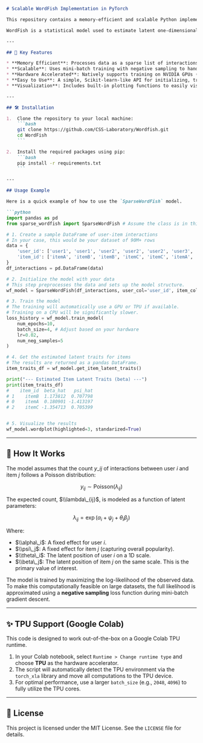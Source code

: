 ````markdown
# Scalable WordFish Implementation in PyTorch

This repository contains a memory-efficient and scalable Python implementation of the WordFish scaling model, designed for large, sparse datasets. It is built with PyTorch and is optimized for training on GPUs or Google's TPUs.

WordFish is a statistical model used to estimate latent one-dimensional traits (e.g., political positions) from word frequency data. This implementation adapts the model for general-purpose use cases, such as estimating latent attributes of items from user-item interaction data.

---

## 🚀 Key Features

* **Memory Efficient**: Processes data as a sparse list of interactions, avoiding the creation of a massive user-item matrix.
* **Scalable**: Uses mini-batch training with negative sampling to handle datasets with millions or billions of interactions.
* **Hardware Accelerated**: Natively supports training on NVIDIA GPUs (`cuda`) and Google TPUs (`torch_xla`) for significant speed-ups.
* **Easy to Use**: A simple, Scikit-learn-like API for initializing, training, and analyzing the model.
* **Visualization**: Includes built-in plotting functions to easily visualize the estimated item traits and fixed effects.

---

## 🛠️ Installation

1.  Clone the repository to your local machine:
    ```bash
    git clone https://github.com/CSS-Laboratory/Wordfish.git
    cd WordFish
    ```

2.  Install the required packages using pip:
    ```bash
    pip install -r requirements.txt
    ```

---

## Usage Example

Here is a quick example of how to use the `SparseWordFish` model.

```python
import pandas as pd
from sparse_wordfish import SparseWordFish # Assume the class is in this file

# 1. Create a sample DataFrame of user-item interactions
# In your case, this would be your dataset of 90M+ rows
data = {
    'user_id': ['user1', 'user1', 'user2', 'user2', 'user2', 'user3', 'user3', 'user4', 'user4'],
    'item_id': ['itemA', 'itemB', 'itemB', 'itemC', 'itemC', 'itemA', 'itemC', 'itemA', 'itemB']
}
df_interactions = pd.DataFrame(data)

# 2. Initialize the model with your data
# This step preprocesses the data and sets up the model structure.
wf_model = SparseWordFish(df_interactions, user_col='user_id', item_col='item_id')

# 3. Train the model
# The training will automatically use a GPU or TPU if available.
# Training on a CPU will be significantly slower.
loss_history = wf_model.train_model(
    num_epochs=10, 
    batch_size=4, # Adjust based on your hardware
    lr=0.02, 
    num_neg_samples=5
)

# 4. Get the estimated latent traits for items
# The results are returned as a pandas DataFrame.
item_traits_df = wf_model.get_item_latent_traits()

print("--- Estimated Item Latent Traits (beta) ---")
print(item_traits_df)
#    item_id  beta_hat   psi_hat
# 1    itemB  1.173812  0.707798
# 0    itemA  0.180901 -1.413197
# 2    itemC -1.354713  0.705399


# 5. Visualize the results
wf_model.wordplot(highlighted=3, standarized=True)
````

-----

## 🧠 How It Works

The model assumes that the count $y\_{ij}$ of interactions between user $i$ and item $j$ follows a Poisson distribution:

$$ y_{ij} \sim \text{Poisson}(\lambda_{ij}) $$

The expected count, $\\lambda\_{ij}$, is modeled as a function of latent parameters:

$$ \lambda_{ij} = \exp(\alpha_i + \psi_j + \theta_i \beta_j) $$

Where:

  * $\\alpha\_i$: A fixed effect for user $i$.
  * $\\psi\_j$: A fixed effect for item $j$ (capturing overall popularity).
  * $\\theta\_i$: The latent position of user $i$ on a 1D scale.
  * $\\beta\_j$: The latent position of item $j$ on the same scale. This is the primary value of interest.

The model is trained by maximizing the log-likelihood of the observed data. To make this computationally feasible on large datasets, the full likelihood is approximated using a **negative sampling** loss function during mini-batch gradient descent.

-----

## ✨ TPU Support (Google Colab)

This code is designed to work out-of-the-box on a Google Colab TPU runtime.

1.  In your Colab notebook, select `Runtime > Change runtime type` and choose **TPU** as the hardware accelerator.
2.  The script will automatically detect the TPU environment via the `torch_xla` library and move all computations to the TPU device.
3.  For optimal performance, use a larger `batch_size` (e.g., `2048`, `4096`) to fully utilize the TPU cores.

-----

## 📄 License

This project is licensed under the MIT License. See the `LICENSE` file for details.
